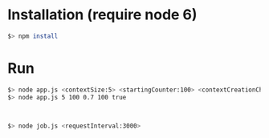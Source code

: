 # Installation (require node 6) 

```bash
$> npm install
```

# Run

```bash
$> node app.js <contextSize:5> <startingCounter:100> <contextCreationChance:0.7> <requestInterval:1000> <clearExistingContext:false>
$> node app.js 5 100 0.7 100 true



$> node job.js <requestInterval:3000>
```
